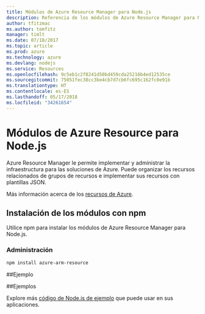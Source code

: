 ```yaml
---
title: Módulos de Azure Resource Manager para Node.js
description: Referencia de los módulos de Azure Resource Manager para Node.js
author: tfitzmac
ms.author: tomfitz
manager: timlt
ms.date: 07/18/2017
ms.topic: article
ms.prod: azure
ms.technology: azure
ms.devlang: nodejs
ms.service: Resources
ms.openlocfilehash: 9c5eb1c2f8241d50bd459cda25216b4ed12535ce
ms.sourcegitcommit: 75051fec38cc3be4cb7d7cb6fc695c162fc0e91b
ms.translationtype: HT
ms.contentlocale: es-ES
ms.lasthandoff: 05/17/2018
ms.locfileid: "34261654"
---
```

# <a name="azure-resource-modules-for-nodejs"></a>Módulos de Azure Resource para Node.js

Azure Resource Manager le permite implementar y administrar la infraestructura para las soluciones de Azure. Puede organizar los recursos relacionados de grupos de recursos e implementar sus recursos con plantillas JSON.

Más información acerca de los [recursos de Azure](https://docs.microsoft.com/azure/azure-resource-manager/).

## <a name="install-the-modules-with-npm"></a>Instalación de los módulos con npm

Utilice npm para instalar los módulos de Azure Resource Manager para Node.js.

### <a name="management"></a>Administración

```bash
npm install azure-arm-resource
```

##<a name="example"></a>Ejemplo

##<a name="samples"></a>Ejemplos

Explore más [código de Node.js de ejemplo](https://azure.microsoft.com/resources/samples/?platform=nodejs) que puede usar en sus aplicaciones.